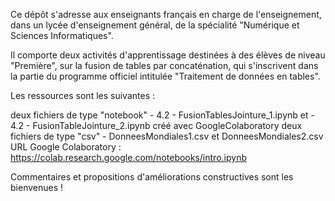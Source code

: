 Ce dépôt s'adresse aux enseignants français en charge de l'enseignement, dans un lycée d'enseignement général, de la spécialité "Numérique et Sciences Informatiques".

Il comporte deux activités d'apprentissage destinées à des élèves de niveau "Première", sur la fusion de tables par concaténation, qui s'inscrivent dans la partie du programme officiel intitulée "Traitement de données en tables".

Les ressources sont les suivantes :

deux fichiers de type "notebook" - 4.2 - FusionTablesJointure_1.ipynb et - 4.2 - FusionTableJointure_2.ipynb créé avec GoogleColaboratory
deux fichiers de type "csv" - DonneesMondiales1.csv et DonneesMondiales2.csv
URL Google Colaboratory : https://colab.research.google.com/notebooks/intro.ipynb

Commentaires et propositions d'améliorations constructives sont les bienvenues !
